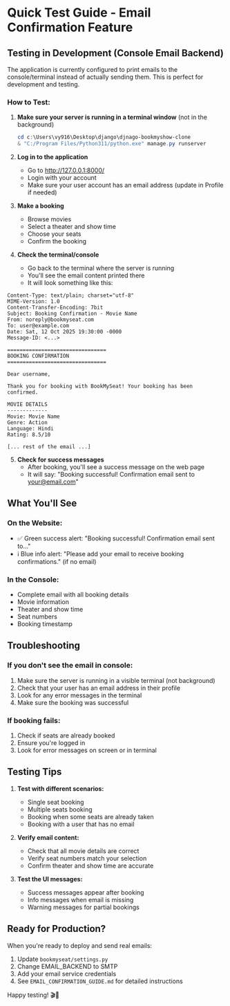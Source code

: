# Quick Test Guide - Email Confirmation Feature

## Testing in Development (Console Email Backend)

The application is currently configured to print emails to the console/terminal instead of actually sending them. This is perfect for development and testing.

### How to Test:

1. **Make sure your server is running in a terminal window** (not in the background)
   ```powershell
   cd c:\Users\vy916\Desktop\django\djnago-bookmyshow-clone
   & "C:/Program Files/Python311/python.exe" manage.py runserver
   ```

2. **Log in to the application**
   - Go to http://127.0.0.1:8000/
   - Login with your account
   - Make sure your user account has an email address (update in Profile if needed)

3. **Make a booking**
   - Browse movies
   - Select a theater and show time
   - Choose your seats
   - Confirm the booking

4. **Check the terminal/console**
   - Go back to the terminal where the server is running
   - You'll see the email content printed there
   - It will look something like this:

```
Content-Type: text/plain; charset="utf-8"
MIME-Version: 1.0
Content-Transfer-Encoding: 7bit
Subject: Booking Confirmation - Movie Name
From: noreply@bookmyseat.com
To: user@example.com
Date: Sat, 12 Oct 2025 19:30:00 -0000
Message-ID: <...>

================================
BOOKING CONFIRMATION
================================

Dear username,

Thank you for booking with BookMySeat! Your booking has been confirmed.

MOVIE DETAILS
-------------
Movie: Movie Name
Genre: Action
Language: Hindi
Rating: 8.5/10

[... rest of the email ...]
```

5. **Check for success messages**
   - After booking, you'll see a success message on the web page
   - It will say: "Booking successful! Confirmation email sent to your@email.com"

## What You'll See

### On the Website:
- ✅ Green success alert: "Booking successful! Confirmation email sent to..."
- ℹ️ Blue info alert: "Please add your email to receive booking confirmations." (if no email)

### In the Console:
- Complete email with all booking details
- Movie information
- Theater and show time
- Seat numbers
- Booking timestamp

## Troubleshooting

### If you don't see the email in console:
1. Make sure the server is running in a visible terminal (not background)
2. Check that your user has an email address in their profile
3. Look for any error messages in the terminal
4. Make sure the booking was successful

### If booking fails:
1. Check if seats are already booked
2. Ensure you're logged in
3. Look for error messages on screen or in terminal

## Testing Tips

1. **Test with different scenarios:**
   - Single seat booking
   - Multiple seats booking
   - Booking when some seats are already taken
   - Booking with a user that has no email

2. **Verify email content:**
   - Check that all movie details are correct
   - Verify seat numbers match your selection
   - Confirm theater and show time are accurate

3. **Test the UI messages:**
   - Success messages appear after booking
   - Info messages when email is missing
   - Warning messages for partial bookings

## Ready for Production?

When you're ready to deploy and send real emails:

1. Update `bookmyseat/settings.py`
2. Change EMAIL_BACKEND to SMTP
3. Add your email service credentials
4. See `EMAIL_CONFIRMATION_GUIDE.md` for detailed instructions

Happy testing! 🎬📧
